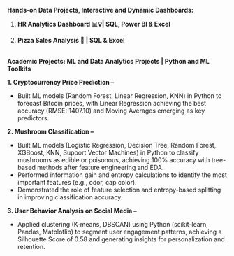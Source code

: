 ******Hands-on Data Projects, Interactive and Dynamic Dashboards:******

1. **HR Analytics Dashboard 📊💡| SQL, Power BI & Excel**

2. **Pizza Sales Analysis 🍕 | SQL & Excel**<br><br>


  
  
****Academic Projects: ML and Data Analytics Projects | Python and ML Toolkits****




**1. Cryptocurrency Price Prediction –** 
- Built ML models (Random Forest, Linear Regression, KNN) in Python to forecast Bitcoin prices, with Linear Regression achieving the best accuracy (RMSE: 1407.10) and Moving Averages emerging as key predictors.


**2. Mushroom Classification –** 
- Built ML models (Logistic Regression, Decision Tree, Random Forest, XGBoost, KNN, Support Vector Machines) in Python to classify mushrooms as edible or poisonous, achieving 100% accuracy with tree-based methods after feature engineering and EDA.
- Performed information gain and entropy calculations to identify the most important features (e.g., odor, cap color).
- Demonstrated the role of feature selection and entropy-based splitting in improving classification accuracy.


**3. User Behavior Analysis on Social Media –** 
- Applied clustering (K-means, DBSCAN) using Python (scikit-learn, Pandas, Matplotlib) to segment user engagement patterns, achieving a Silhouette Score of 0.58 and generating insights for personalization and retention.
